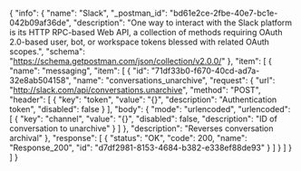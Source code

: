 {
  "info": {
    "name": "Slack",
    "_postman_id": "bd61e2ce-2fbe-40e7-bc1e-042b09af36de",
    "description": "One way to interact with the Slack platform is its HTTP RPC-based Web API, a collection of methods requiring OAuth 2.0-based user, bot, or workspace tokens blessed with related OAuth scopes.",
    "schema": "https://schema.getpostman.com/json/collection/v2.0.0/"
  },
  "item": [
    {
      "name": "messaging",
      "item": [
        {
          "id": "71df33b0-f670-40cd-ad7a-32e8ab504158",
          "name": "conversations_unarchive",
          "request": {
            "url": "http://slack.com/api/conversations.unarchive",
            "method": "POST",
            "header": [
              {
                "key": "token",
                "value": "{}",
                "description": "Authentication token",
                "disabled": false
              }
            ],
            "body": {
              "mode": "urlencoded",
              "urlencoded": [
                {
                  "key": "channel",
                  "value": "{}",
                  "disabled": false,
                  "description": "ID of conversation to unarchive"
                }
              ]
            },
            "description": "Reverses conversation archival"
          },
          "response": [
            {
              "status": "OK",
              "code": 200,
              "name": "Response_200",
              "id": "d7df2981-8153-4684-b382-e338ef88de93"
            }
          ]
        }
      ]
    }
  ]
}